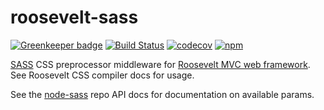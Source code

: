 roosevelt-sass
===

[![Greenkeeper badge](https://badges.greenkeeper.io/rooseveltframework/roosevelt-sass.svg)](https://greenkeeper.io/) [![Build Status](https://travis-ci.org/rooseveltframework/roosevelt-sass.svg?branch=master)](https://travis-ci.org/rooseveltframework/roosevelt-sass) [![codecov](https://codecov.io/gh/rooseveltframework/roosevelt-sass/branch/master/graph/badge.svg)](https://codecov.io/gh/rooseveltframework/roosevelt-sass) [![npm](https://img.shields.io/npm/v/roosevelt-sass.svg)](https://www.npmjs.com/package/roosevelt-sass)

[SASS](http://sass-lang.com/) CSS preprocessor middleware for [Roosevelt MVC web framework](https://github.com/rooseveltframework/roosevelt). See Roosevelt CSS compiler docs for usage.

See the [node-sass](https://github.com/sass/node-sass#options) repo API docs for documentation on available params.
